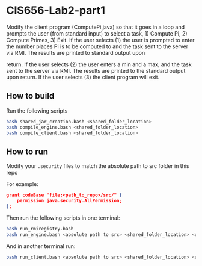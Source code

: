 # CIS656-Lab2-part1

Modify the client program (ComputePi.java) so that it goes in a loop and prompts the
user (from standard input) to select a task, 1) Compute Pi, 2) Compute Primes, 3) Exit. If
the user selects (1) the user is prompted to enter the number places Pi is to be computed
to and the task sent to the server via RMI. The results are printed to standard output upon

return. If the user selects (2) the user enters a min and a max, and the task sent to the
server via RMI. The results are printed to the standard output upon return. If the user
selects (3) the client program will exit.

## How to build
Run the following scripts

```bash
bash shared_jar_creation.bash <shared_folder_location>
bash compile_engine.bash <shared_folder_location>
bash compile_client.bash <shared_folder_location>
```

## How to run
Modify your ```.security``` files to match the absolute path to src folder in this repo

For example:

```json
grant codeBase "file:<path_to_repo>/src/" {
    permission java.security.AllPermission;
};
```

Then run the following scripts in one terminal:

```bash
bash run_rmiregistry.bash
bash run_engine.bash <absolute path to src> <shared_folder_location> <url_to_shared_codebase> <rmi_hostname>
```

And in another terminal run:

```bash
bash run_client.bash <absolute path to src> <shared_folder_location> <url_to_shared_codebase> <rmi_hostname>
```
